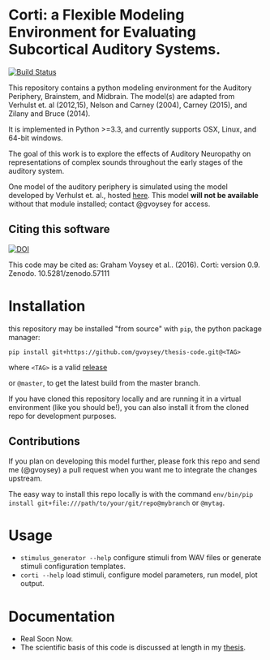 # Corti: a Flexible Modeling Environment for Evaluating Subcortical Auditory Systems.
[![Build Status](https://travis-ci.org/gvoysey/corti.svg?branch=master)](https://travis-ci.org/gvoysey/corti)


This repository contains a python modeling environment for the Auditory Periphery, Brainstem, and Midbrain. 
The model(s) are adapted from Verhulst et. al (2012,15), Nelson and Carney (2004), Carney (2015), and Zilany and Bruce (2014).   

It is implemented in Python >=3.3, and currently supports OSX, Linux, and 64-bit windows. 

The goal of this work is to explore the effects of Auditory Neuropathy on representations of complex sounds throughout
the early stages of the auditory system. 

One model of the auditory periphery is simulated using the model developed by Verhulst et. al., hosted [here](https://github.com/AuditoryBiophysicsLab/verhulst-model-core).
This model **will not be available** without that module installed; contact @gvoysey for access. 

## Citing this software
[![DOI](https://zenodo.org/badge/23057/gvoysey/corti.svg)](https://zenodo.org/badge/latestdoi/23057/gvoysey/corti)

This code may be cited as: 
Graham Voysey et al.. (2016). Corti: version 0.9. Zenodo. 10.5281/zenodo.57111



# Installation 
this repository may be installed "from source" with `pip`, the python package manager: 
```
pip install git+https://github.com/gvoysey/thesis-code.git@<TAG>
```
where `<TAG>` is a valid [release](https://github.com/gvoysey/thesis-code/releases)

or `@master`, to get the latest build from the master branch.  

If you have cloned this repository locally and are running it in a virtual environment (like you should be!), 
you can also install it from the cloned repo for development purposes.  

## Contributions
If you plan on developing this model further, please fork this repo and send me (@gvoysey) a pull request when you want me to integrate the changes upstream.  

The easy way to install this repo locally is with the command 
`env/bin/pip install git+file:///path/to/your/git/repo@mybranch` or `@mytag`. 

# Usage
 - `stimulus_generator --help` configure stimuli from WAV files or generate stimuli configuration templates.
 - `corti --help` load stimuli, configure model parameters, run model, plot output.
 
 
# Documentation 
 - Real Soon Now.
 - The scientific basis of this code is discussed at length in my [thesis](https://github.com/gvoysey/thesis).  
